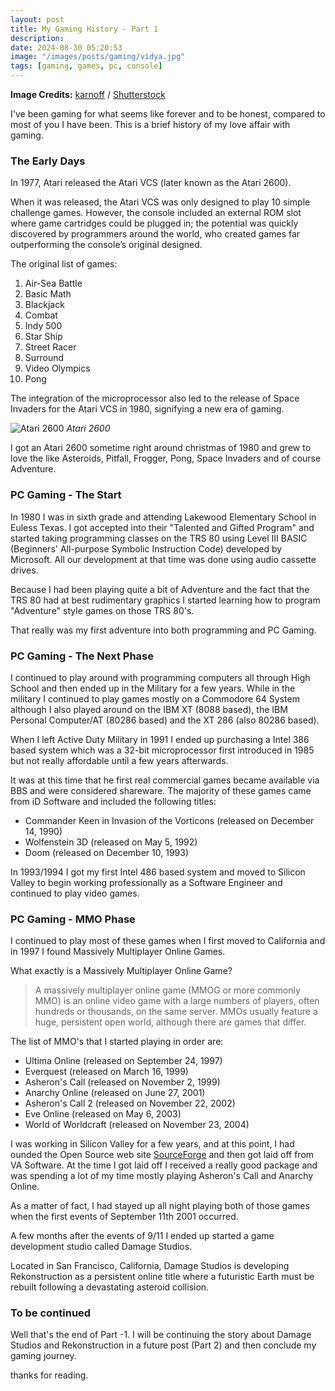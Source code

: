 ```yaml
---
layout: post
title: My Gaming History - Part 1
description:
date: 2024-08-30 05:20:53
image: "/images/posts/gaming/vidya.jpg"
tags: [gaming, games, pc, console]
---
```


**Image Credits:** [karnoff](http://www.shutterstock.com/gallery-891097p1.html) / [Shutterstock](http://www.shutterstock.com/)

I've been gaming for what seems like forever and to be honest, compared to most
of you I have been. This is a brief history of my love affair with gaming.

### The Early Days

In 1977, Atari released the Atari VCS (later known as the Atari 2600).

When it was released, the Atari VCS was only designed to play 10 simple
challenge games. However, the console included an external ROM slot where game
cartridges could be plugged in; the potential was quickly discovered by
programmers around the world, who created games far outperforming the console’s
original designed.

The original list of games:

1.  Air-Sea Battle
2.  Basic Math
3.  Blackjack
4.  Combat
5.  Indy 500
6.  Star Ship
7.  Street Racer
8.  Surround
9.  Video Olympics
10. Pong

The integration of the microprocessor also led to the release of Space Invaders
for the Atari VCS in 1980, signifying a new era of gaming.

![Atari 2600](/images/posts/gaming/Atari-2600.png)
_Atari 2600_

I got an Atari 2600 sometime right around christmas of 1980 and grew to love the
like Asteroids, Pitfall, Frogger, Pong, Space Invaders and of course Adventure.

### PC Gaming - The Start

In 1980 I was in sixth grade and attending Lakewood Elementary School in Euless
Texas. I got accepted into their "Talented and Gifted Program" and started
taking programming classes on the TRS 80 using Level III BASIC (Beginners'
All-purpose Symbolic Instruction Code) developed by Microsoft. All our
development at that time was done using audio cassette drives.

Because I had been playing quite a bit of Adventure and the fact that the TRS 80
had at best rudimentary graphics I started learning how to program "Adventure"
style games on those TRS 80's.

That really was my first adventure into both programming and PC Gaming.

### PC Gaming - The Next Phase

I continued to play around with programming computers all through High School
and then ended up in the Military for a few years. While in the military I
continued to play games mostly on a Commodore 64 System although I also played
around on the IBM XT (8088 based), the IBM Personal Computer/AT (80286 based)
and the XT 286 (also 80286 based).

When I left Active Duty Military in 1991 I ended up purchasing a Intel 386 based
system which was a 32-bit microprocessor first introduced in 1985 but not really
affordable until a few years afterwards.

It was at this time that he first real commercial games became available via BBS
and were considered shareware. The majority of these games came from iD Software
and included the following titles:

- Commander Keen in Invasion of the Vorticons (released on December 14, 1990)
- Wolfenstein 3D (released on May 5, 1992)
- Doom (released on December 10, 1993)

In 1993/1994 I got my first Intel 486 based system and moved to Silicon Valley
to begin working professionally as a Software Engineer and continued to play
video games.

### PC Gaming - MMO Phase

I continued to play most of these games when I first moved to California and in
1997 I found Massively Multiplayer Online Games.

What exactly is a Massively Multiplayer Online Game?

> A massively multiplayer online game (MMOG or more commonly MMO) is an online
> video game with a large numbers of players, often hundreds or thousands, on
> the same server. MMOs usually feature a huge, persistent open world, although
> there are games that differ.

The list of MMO's that I started playing in order are:

- Ultima Online (released on September 24, 1997)
- Everquest (released on March 16, 1999)
- Asheron's Call (released on November 2, 1999)
- Anarchy Online (released on June 27, 2001)
- Asheron's Call 2 (released on November 22, 2002)
- Eve Online (released on May 6, 2003)
- World of Worldcraft (released on November 23, 2004)

I was working in Silicon Valley for a few years, and at this point, I had
ounded the Open Source web site [SourceForge](http://sf.net) and then got laid
off from VA Software. At the time I got laid off I received a really good
package and was spending a lot of my time mostly playing Asheron's Call and
Anarchy Online.

As a matter of fact, I had stayed up all night playing both of those games when
the first events of September 11th 2001 occurred.

A few months after the events of 9/11 I ended up started a game development
studio called Damage Studios.

Located in San Francisco, California, Damage Studios is developing
Rekonstruction as a persistent online title where a futuristic Earth must be
rebuilt following a devastating asteroid collision.

### To be continued

Well that's the end of Part -1. I will be continuing the story about Damage
Studios and Rekonstruction in a future post (Part 2) and then conclude my gaming
journey.

thanks for reading.
